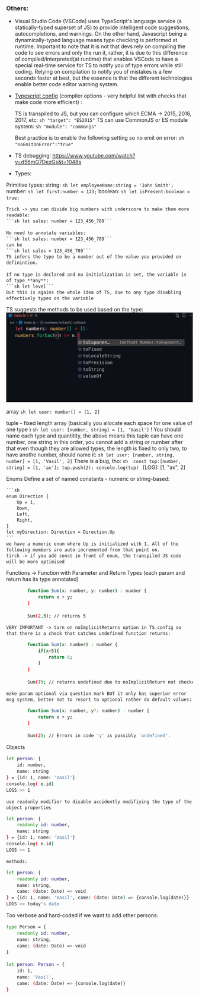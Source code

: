### Others:

- Visual Studio Code (VSCode) uses TypeScript's language service (a statically-typed superset of JS) to provide intelligent code suggestions, autocompletions, and warnings. On the other hand, Javascript being a dynamically-typed language means type checking is performed at runtime. Important to note that it is not that devs rely on compiling the code to see errors and only the run it, rather, it is due to this difference of compiled/interpreted(at runtime) that enables VSCode to have a special real-time service for TS to notify you of type errors while still coding. Relying on compilation to notify you of mistakes is a few seconds faster at best, but the essence is that the different technologies enable better code editor warning system.

- [Typescript config](https://www.typescriptlang.org/tsconfig) (compiler options - very helpful list with checks that make code more efficient) :
 
    TS is transpiled to JS, but you can configure which ECMA -> 2015, 2016, 2017, etc:
    ```sh "target": "ES2015"```
    TS can use CommonJS or ES module system:
    ```sh "module": "commonjs" ```

    Best practice is to enable the following setting so no emit on error:
    ```sh "noEmitOnError":"true"```

- TS debugging:
https://www.youtube.com/watch?v=d56mG7DezGs&t=1048s
- Types:

Primitive types:
    string:
        ```sh let employeeName:string = 'John Smith'; ```
    number:
        ```sh let first:number = 123;```
    boolean:
        ```sh let isPresent:boolean = true;```


    Trick -> you can divide big numbers with underscore to make them more readable:
    ```sh let sales: number = 123_456_789```

    No need to annotate variables:
    ```sh let sales: number = 123_456_789```
    can be 
    ```sh let sales = 123_456_789```
    TS infers the type to be a number out of the value you provided on definintion.

    If no type is declared and no initialization is set, the variable is of type **any**:
    ```sh let level```
    But this is agains the whole idea of TS, due to any type disabling effectively types on the variable

TS suggests the methods to be used based on the type:
![ts suggestions](https://github.com/VasilGVasilev/typescript/blob/main/NB/suggestionsBasedOnType.png?raw=true)

array
    ```sh let user: number[] = [1, 2]```


tuple - fixed length array (basically you allocate each space for one value of one type )
    ```sh let user: [number, string] = [1, 'Vasil']```
    ! You should name each type and quantitity, the above means this tuple can have one number, one string in this order, you cannot add a string or number after that even though they are allowed types, the length is fixed to only two, to have anothe number, should name it:
    ```sh let user: [number, string, number] = [1, 'Vasil', 2]```
    There is a bug, tho:
    ```sh 
    const tup:[number, string] = [1, 'ax'];
    tup.push(2);
    console.log(tup)
    ```
    [LOG]: [1, "ax", 2] 

Enums
    Define a set of named constants - numeric or string-based:

    ```sh
    enum Direction {
        Up = 1,
        Down,
        Left,
        Right,
    }
    let myDirection: Direction = Direction.Up
    ```
    we have a numeric enum where Up is initialized with 1. All of the following members are auto-incremented from that point on.
    tirck -> if you add const in front of enum, the transpiled JS code will be more optimised

Functions
    -> Function with Parameter and Return Types (each param and return has its type annotated)
```sh
        function Sum(x: number, y: number) : number {
            return x + y;
        }

        Sum(2,3); // returns 5
```
    VERY IMPORTANT -> turn on noImplicitReturns option in TS.config so that there is a check that catches undefined function returns:
```sh
        function Sum(x: number) : number {
            if(x>5){
                return 6;
            }
        }

        Sum(7); // returns undefined due to noImplicitReturn not checked
```

    make param optional via question mark BUT it only has superior error msg system, better not to resort to optional rather do default values:
```sh
        function Sum(x: number, y?: number) : number {
            return x + y;
        }

        Sum(2); // Errors in code 'y' is possibly 'undefined'.
```  

Objects

```sh
let person: {
    id: number,
    name: string
} = {id: 1, name: 'Vasil'}
console.log( e.id)
LOGS >> 1
```
    use readonly modifier to disable accidently modifiying the type of the object properties

```sh
let person: {
    readonly id: number,
    name: string
} = {id: 1, name: 'Vasil'}
console.log( e.id)
LOGS >> 1
```

    methods:

```sh
let person: {
    readonly id: number,
    name: string,
    came: (date: Date) => void
} = {id: 1, name: 'Vasil', came: (date: Date) => {console.log(date)}}
LOGS >> today's date
```

Too verbose and hard-coded if we want to add other persons:
```sh
type Person = {
    readonly id: number,
    name: string,
    came: (date: Date) => void
}

let person: Person = {
    id: 1, 
    name: 'Vasil', 
    came: (date: Date) => {console.log(date)}
}
```
